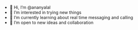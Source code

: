 - 👋 Hi, I’m @ananyalal
- 👀 I’m interested in trying new things
- 🌱 I’m currently learning about real time messaging and calling
- 💞️ I’m open to new ideas and collaboration 

<!---
ananyalal/ananyalal is a ✨ special ✨ repository because its `README.md` (this file) appears on your GitHub profile.
You can click the Preview link to take a look at your changes.
--->
